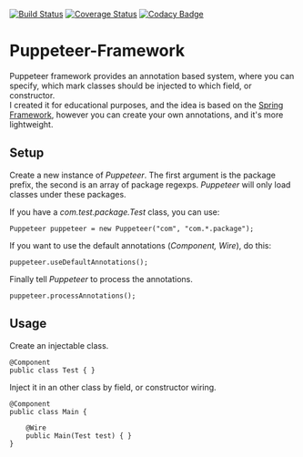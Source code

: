 [![Build Status](https://travis-ci.org/pipiczistvan/puppeteer.svg)](https://travis-ci.org/pipiczistvan/puppeteer)
[![Coverage Status](https://coveralls.io/repos/github/pipiczistvan/puppeteer/badge.svg?branch=master)](https://coveralls.io/github/pipiczistvan/puppeteer?branch=master)
[![Codacy Badge](https://api.codacy.com/project/badge/Grade/3d6babdeb98e48d7a5dfe4cd5bb6924d)](https://www.codacy.com/app/istvan-pipicz/puppeteer_2?utm_source=github.com&amp;utm_medium=referral&amp;utm_content=pipiczistvan/puppeteer&amp;utm_campaign=Badge_Grade)

# Puppeteer-Framework

Puppeteer framework provides an annotation based system, where you can specify, which mark classes should be injected to which field, or constructor.</br>
I created it for educational purposes, and the idea is based on the [Spring Framework](https://spring.io/), however you can create your own annotations, and it's more lightweight.

## Setup

Create a new instance of *Puppeteer*. The first argument is the package prefix, the second is an array of package regexps. *Puppeteer* will only load classes under these packages.

If you have a *com.test.package.Test* class, you can use:

```
Puppeteer puppeteer = new Puppeteer("com", "com.*.package");
```

If you want to use the default annotations (*Component, Wire*), do this:

```
puppeteer.useDefaultAnnotations();
```

Finally tell *Puppeteer* to process the annotations.

```
puppeteer.processAnnotations();
```

## Usage

Create an injectable class.

```
@Component
public class Test { }
```

Inject it in an other class by field, or constructor wiring.

```
@Component
public class Main {

    @Wire
    public Main(Test test) { }
}
```